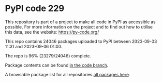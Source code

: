 # PyPI code 229

This repository is part of a project to make all code in PyPI as accessible as possible. For more information 
on the project and to find out how to utilise this data, see the website: https://py-code.org/

This repo contains 24046 packages uploaded to PyPI between 
2023-09-03 11:31 and 2023-09-06 01:00.

The repo is 96% (23279/24046) complete.

Package contents can be found [in the code branch](https://github.com/pypi-data/pypi-mirror-229/tree/code/packages).

A browsable package list for all repositories [all packages here](https://py-code.org/repositories/pypi-mirror-229).



